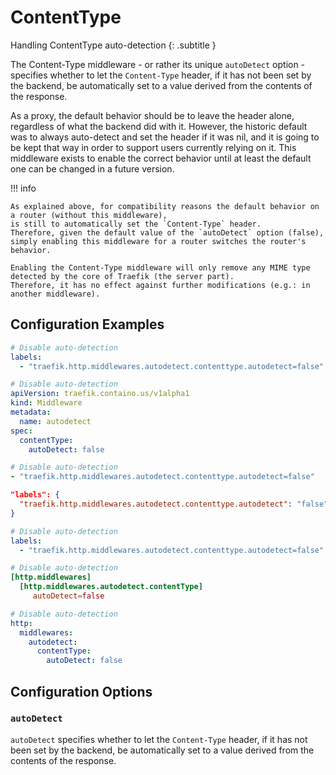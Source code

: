 
# ContentType

Handling ContentType auto-detection
{: .subtitle }

The Content-Type middleware - or rather its unique `autoDetect` option -
specifies whether to let the `Content-Type` header,
if it has not been set by the backend,
be automatically set to a value derived from the contents of the response.

As a proxy, the default behavior should be to leave the header alone,
regardless of what the backend did with it.
However, the historic default was to always auto-detect and set the header if it was nil,
and it is going to be kept that way in order to support users currently relying on it.
This middleware exists to enable the correct behavior until at least the default one can be changed in a future version.

!!! info

    As explained above, for compatibility reasons the default behavior on a router (without this middleware),
    is still to automatically set the `Content-Type` header.
    Therefore, given the default value of the `autoDetect` option (false),
    simply enabling this middleware for a router switches the router's behavior.
    
    Enabling the Content-Type middleware will only remove any MIME type detected by the core of Traefik (the server part).
    Therefore, it has no effect against further modifications (e.g.: in another middleware).

## Configuration Examples

```yaml tab="Docker"
# Disable auto-detection
labels:
  - "traefik.http.middlewares.autodetect.contenttype.autodetect=false"
```

```yaml tab="Kubernetes"
# Disable auto-detection
apiVersion: traefik.containo.us/v1alpha1
kind: Middleware
metadata:
  name: autodetect
spec:
  contentType:
    autoDetect: false
```

```yaml tab="Consul Catalog"
# Disable auto-detection
- "traefik.http.middlewares.autodetect.contenttype.autodetect=false"
```

```json tab="Marathon"
"labels": {
  "traefik.http.middlewares.autodetect.contenttype.autodetect": "false"
}
```

```yaml tab="Rancher"
# Disable auto-detection
labels:
  - "traefik.http.middlewares.autodetect.contenttype.autodetect=false"
```

```toml tab="File (TOML)"
# Disable auto-detection
[http.middlewares]
  [http.middlewares.autodetect.contentType]
     autoDetect=false
```

```yaml tab="File (YAML)"
# Disable auto-detection
http:
  middlewares:
    autodetect:
      contentType:
        autoDetect: false
```

## Configuration Options

### `autoDetect`

`autoDetect` specifies whether to let the `Content-Type` header,
if it has not been set by the backend,
be automatically set to a value derived from the contents of the response.
